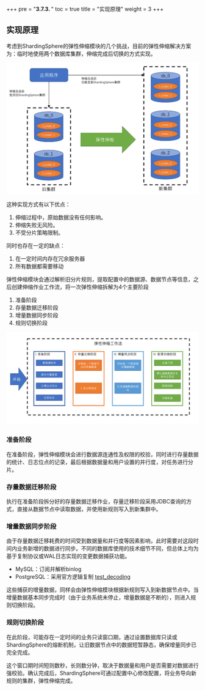 +++
pre = "<b>3.7.3. </b>"
toc = true
title = "实现原理"
weight = 3
+++

## 实现原理

考虑到ShardingSphere的弹性伸缩模块的几个挑战，目前的弹性伸缩解决方案为：临时地使用两个数据库集群，伸缩完成后切换的方式实现。

![伸缩总揽](../img/scaling-principle-overview.cn.png)

这种实现方式有以下优点：

1. 伸缩过程中，原始数据没有任何影响。
2. 伸缩失败无风险。
3. 不受分片策略限制。

同时也存在一定的缺点：

1. 在一定时间内存在冗余服务器
2. 所有数据都需要移动

弹性伸缩模块会通过解析旧分片规则，提取配置中的数据源、数据节点等信息，之后创建伸缩作业工作流，将一次弹性伸缩拆解为4个主要阶段

1. 准备阶段
2. 存量数据迁移阶段
3. 增量数据同步阶段
4. 规则切换阶段

![伸缩工作流](../img/workflow.cn.png)

### 准备阶段

在准备阶段，弹性伸缩模块会进行数据源连通性及权限的校验，同时进行存量数据的统计、日志位点的记录，最后根据数据量和用户设置的并行度，对任务进行分片。

### 存量数据迁移阶段

执行在准备阶段拆分好的存量数据迁移作业，存量迁移阶段采用JDBC查询的方式，直接从数据节点中读取数据，并使用新规则写入到新集群中。

### 增量数据同步阶段

由于存量数据迁移耗费的时间受到数据量和并行度等因素影响，此时需要对这段时间内业务新增的数据进行同步。不同的数据库使用的技术细节不同，但总体上均为基于复制协议或WAL日志实现的变更数据捕获功能。

- MySQL：订阅并解析binlog
- PostgreSQL：采用官方逻辑复制 [test_decoding](https://www.postgresql.org/docs/9.4/test-decoding.html)

这些捕获的增量数据，同样会由弹性伸缩模块根据新规则写入到新数据节点中。当增量数据基本同步完成时（由于业务系统未停止，增量数据是不断的），则进入规则切换阶段。

### 规则切换阶段

在此阶段，可能存在一定时间的业务只读窗口期，通过设置数据库只读或ShardingSphere的熔断机制，让旧数据节点中的数据短暂静态，确保增量同步已完全完成。

这个窗口期时间短则数秒，长则数分钟，取决于数据量和用户是否需要对数据进行强校验。确认完成后，ShardingSphere可通过配置中心修改配置，将业务导向新规则的集群，弹性伸缩完成。